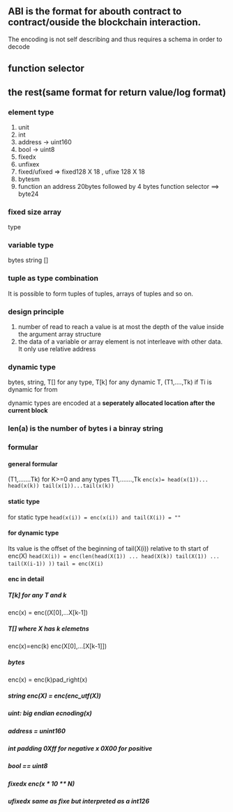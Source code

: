 ## ABI is the format for abouth contract to contract/ouside the blockchain interaction. 

The encoding is not self describing and thus requires a schema in order to decode

## function selector


## the rest(same format for return value/log format)

### element type
1. unit<m>
2. int<m>
3. address -> uint160
4. bool -> uint8
5. fixed<m>x<n>
6. unfixe<m>x<n>
7. fixed/ufixed => fixed128 X 18 , ufixe 128 X 18
8. bytesm<m>
9. function an address 20bytes followed by 4 bytes function selector ==> byte24

### fixed size array

type<M>

### variable type

bytes
string
<type>[]

### tuple as type combination

It is possible to form tuples of tuples, arrays of tuples and so on.

### design principle
1. number of read to reach a value is at most the depth of the value inside the argument array structure
2. the data of a variable or array element is not interleave with other data. It only use relative address

### dynamic type
bytes, string, T[] for any type, T[k] for any dynamic T, (T1,....,Tk) if Ti is dynamic for from

dynamic types are encoded at a **seperately allocated location after the current block**

### len(a) is the number of bytes i a binray string

### formular
#### general formular
(T1,.......Tk) for K>=0 and any types T1,.......,Tk
```enc(x)= head(x(1))... head(x(k)) tail(x(1))...tail(x(k))```
#### static type
for static type
```head(x(i)) = enc(x(i)) and tail(X(i)) = ""```
#### for dynamic type
Its value is the offset of the beginning of tail(X(i)) relative to th start of enc(X)
```head(X(i)) = enc(len(head(X(1)) ... head(X(k)) tail(X(1)) ... tail(X(i-1)) ))```
```tail = enc(X(i)```
#### enc in detail
##### T[k] for any T and k
enc(x) = enc((X[0],...X[k-1])
##### T[] where X has k elemetns
enc(x)=enc(k) enc(X[0],...[X[k-1]])
##### bytes
enc(x) = enc(k)pad_right(x)
##### string enc(X) = enc(enc_utf(X))
##### uint<M>: big endian ecnoding(x)
#####  address = unint160
##### int<M> padding 0Xff for negative x 0X00 for positive
##### bool == uint8
##### fixed<M>x<N> enc(x * 10 ** N)
##### ufixed<M>x<N> same as fixe but interpreted as a int126





